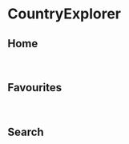 # CountryExplorer

## Home

<p> 
   <img src="https://github.com/cvpathi/CountryExplorer/blob/main/assets/Home.png" title="home screenshot">
</p>

## Favourites

<p> 
   <img src="https://github.com/cvpathi/CountryExplorer/blob/main/assets/fav.png" title="fav screenshot">
</p>

## Search

<p> 
   <img src="https://github.com/cvpathi/CountryExplorer/blob/main/assets/search.png" title="search screenshot">
</p>
